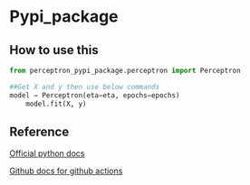 # Pypi_package

## How to use this

```python
from perceptron_pypi_package.perceptron import Perceptron

##Get X and y then use below commands
model = Perceptron(eta=eta, epochs=epochs)
    model.fit(X, y)

```

## Reference
[Official python docs](https://packaging.python.org/tutorials/packaging-projects/)

[Github docs for github actions](https://docs.github.com/en/actions/automating-builds-and-tests/building-and-testing-python#publishing-to-package-registries)